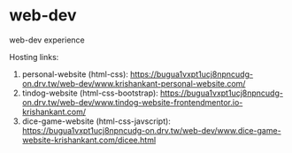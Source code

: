 # web-dev
web-dev experience

Hosting links:
1. personal-website (html-css): https://bugua1vxpt1ucj8npncudg-on.drv.tw/web-dev/www.krishankant-personal-website.com/
2. tindog-website (html-css-bootstrap): https://bugua1vxpt1ucj8npncudg-on.drv.tw/web-dev/www.tindog-website-frontendmentor.io-krishankant.com/
3. dice-game-website (html-css-javscript): https://bugua1vxpt1ucj8npncudg-on.drv.tw/web-dev/www.dice-game-website-krishankant.com/dicee.html
